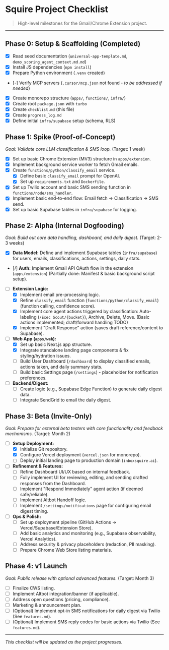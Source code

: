 # Squire Project Checklist

> High-level milestones for the Gmail/Chrome Extension project.

---

## Phase 0: Setup & Scaffolding (Completed)

- [x] Read seed documentation (`universal-app-template.md`, `demo_scoring_agent_context.md.md`)
- [x] Install JS dependencies (`npm install`)
- [x] Prepare Python environment (`.venv` created)
- [-] Verify MCP servers (`.cursor/mcp.json` not found - *to be addressed if needed*)
- [x] Create monorepo structure (`apps/`, `functions/`, `infra/`)
- [x] Create root `package.json` with `turbo`
- [x] Create `checklist.md` (this file)
- [x] Create `progress_log.md`
- [x] Define initial `infra/supabase` setup (schema, RLS)

## Phase 1: Spike (Proof-of-Concept)

*Goal: Validate core LLM classification & SMS loop.* (Target: 1 week)

- [x] Set up basic Chrome Extension (MV3) structure in `apps/extension`.
- [x] Implement background service worker to fetch Gmail emails.
- [x] Create `functions/python/classify_email` service.
    - [x] Define basic `classify_email` prompt for OpenAI.
    - [x] Set up `requirements.txt` and `Dockerfile`.
- [x] Set up Twilio account and basic SMS sending function in `functions/node/sms_handler`.
- [x] Implement basic end-to-end flow: Email fetch -> Classification -> SMS send.
- [x] Set up basic Supabase tables in `infra/supabase` for logging.

## Phase 2: Alpha (Internal Dogfooding)

*Goal: Build out core data handling, dashboard, and daily digest.* (Target: 2-3 weeks)

- [x] **Data Model:** Define and implement Supabase tables (`infra/supabase`) for users, emails, classifications, actions, settings, daily stats.
- [/] **Auth:** Implement Gmail API OAuth flow in the extension (`apps/extension`) (Partially done: Manifest & basic background script setup).
- [ ] **Extension Logic:**
    - [x] Implement email pre-processing logic.
    - [x] Refine `classify_email` function (`functions/python/classify_email`) (function calling, confidence score).
    - [x] Implement core agent actions triggered by classification: Auto-labeling (`/Exec Scout/{bucket}`), Archive, Delete, Move. (Basic actions implemented; draft/forward handling TODO)
    - [x] Implement "Draft Response" action (saves draft reference/content to Supabase).
- [ ] **Web App (`apps/web`):**
    - [x] Set up basic Next.js app structure.
    - [x] Integrate standalone landing page components & fix styling/hydration issues.
    - [ ] Build User Dashboard (`/dashboard`) to display classified emails, actions taken, and daily summary stats.
    - [ ] Build basic Settings page (`/settings`) - placeholder for notification preferences.
- [ ] **Backend/Digest:**
    - [ ] Create logic (e.g., Supabase Edge Function) to generate daily digest data.
    - [ ] Integrate SendGrid to email the daily digest.

## Phase 3: Beta (Invite-Only)

*Goal: Prepare for external beta testers with core functionality and feedback mechanisms.* (Target: Month 2)

- [ ] **Setup Deployment:**
    - [x] Initialize Git repository.
    - [x] Configure Vercel deployment (`vercel.json` for monorepo).
    - [ ] Deploy initial landing page to production domain (`inboxsquire.ai`).
- [ ] **Refinement & Features:**
    - [ ] Refine Dashboard UI/UX based on internal feedback.
    - [ ] Fully implement UI for reviewing, editing, and sending drafted responses from the Dashboard.
    - [ ] Implement "Respond Immediately" agent action (if deemed safe/reliable).
    - [ ] Implement Altbot Handoff logic.
    - [ ] Implement `/settings/notifications` page for configuring email digest timing.
- [ ] **Ops & Polish:**
    - [ ] Set up deployment pipeline (GitHub Actions -> Vercel/Supabase/Extension Store).
    - [ ] Add basic analytics and monitoring (e.g., Supabase observability, Vercel Analytics).
    - [ ] Address security & privacy placeholders (redaction, PII masking).
    - [ ] Prepare Chrome Web Store listing materials.

## Phase 4: v1 Launch

*Goal: Public release with optional advanced features.* (Target: Month 3)

- [ ] Finalize CWS listing.
- [ ] Implement Altbot integration/banner (if applicable).
- [ ] Address open questions (pricing, compliance).
- [ ] Marketing & announcement plan.
- [ ] (Optional) Implement opt-in SMS notifications for daily digest via Twilio (See `features.md`).
- [ ] (Optional) Implement SMS reply codes for basic actions via Twilio (See `features.md`).

---
*This checklist will be updated as the project progresses.* 
